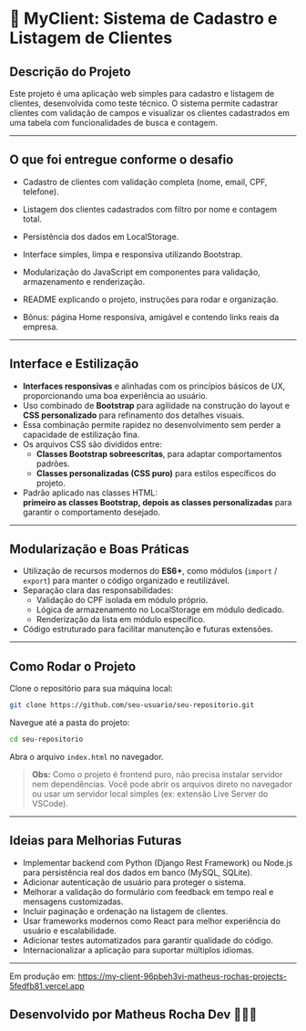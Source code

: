 # 🚀 MyClient: Sistema de Cadastro e Listagem de Clientes

## Descrição do Projeto

Este projeto é uma aplicação web simples para cadastro e listagem de clientes, desenvolvida como teste técnico. O sistema permite cadastrar clientes com validação de campos e visualizar os clientes cadastrados em uma tabela com funcionalidades de busca e contagem.

---

## O que foi entregue conforme o desafio

- Cadastro de clientes com validação completa (nome, email, CPF, telefone).
- Listagem dos clientes cadastrados com filtro por nome e contagem total.
- Persistência dos dados em LocalStorage.
- Interface simples, limpa e responsiva utilizando Bootstrap.
- Modularização do JavaScript em componentes para validação, armazenamento e renderização.
- README explicando o projeto, instruções para rodar e organização.

- Bônus: página Home responsiva, amigável e contendo links reais da empresa.

---

## Interface e Estilização

- **Interfaces responsivas** e alinhadas com os princípios básicos de UX, proporcionando uma boa experiência ao usuário.
- Uso combinado de **Bootstrap** para agilidade na construção do layout e **CSS personalizado** para refinamento dos detalhes visuais.
- Essa combinação permite rapidez no desenvolvimento sem perder a capacidade de estilização fina.
- Os arquivos CSS são divididos entre:
  - **Classes Bootstrap sobreescritas**, para adaptar comportamentos padrões.
  - **Classes personalizadas (CSS puro)** para estilos específicos do projeto.
- Padrão aplicado nas classes HTML:  
  **primeiro as classes Bootstrap, depois as classes personalizadas** para garantir o comportamento desejado.

---

## Modularização e Boas Práticas

- Utilização de recursos modernos do **ES6+**, como módulos (`import` / `export`) para manter o código organizado e reutilizável.
- Separação clara das responsabilidades:
  - Validação do CPF isolada em módulo próprio.
  - Lógica de armazenamento no LocalStorage em módulo dedicado.
  - Renderização da lista em módulo específico.
- Código estruturado para facilitar manutenção e futuras extensões.

---

## Como Rodar o Projeto

Clone o repositório para sua máquina local:

```bash
git clone https://github.com/seu-usuario/seu-repositorio.git
```

Navegue até a pasta do projeto:

```bash
cd seu-repositorio
```

Abra o arquivo `index.html` no navegador.

> **Obs:** Como o projeto é frontend puro, não precisa instalar servidor nem dependências. Você pode abrir os arquivos direto no navegador ou usar um servidor local simples (ex: extensão Live Server do VSCode).

---

## Ideias para Melhorias Futuras

- Implementar backend com Python (Django Rest Framework) ou Node.js para persistência real dos dados em banco (MySQL, SQLite).
- Adicionar autenticação de usuário para proteger o sistema.
- Melhorar a validação do formulário com feedback em tempo real e mensagens customizadas.
- Incluir paginação e ordenação na listagem de clientes.
- Usar frameworks modernos como React para melhor experiência do usuário e escalabilidade.
- Adicionar testes automatizados para garantir qualidade do código.
- Internacionalizar a aplicação para suportar múltiplos idiomas.

---
Em produção em: https://my-client-96pbeh3vi-matheus-rochas-projects-5fedfb81.vercel.app
## Desenvolvido por Matheus Rocha Dev 👨🏿‍💻
